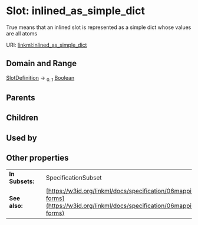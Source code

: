 
# Slot: inlined_as_simple_dict

True means that an inlined slot is represented as a simple dict whose values are all atoms

URI: [linkml:inlined_as_simple_dict](https://w3id.org/linkml/inlined_as_simple_dict)


## Domain and Range

[SlotDefinition](SlotDefinition.md) &#8594;  <sub>0..1</sub> [Boolean](types/Boolean.md)

## Parents


## Children


## Used by


## Other properties

|  |  |  |
| --- | --- | --- |
| **In Subsets:** | | SpecificationSubset |
| **See also:** | | [https://w3id.org/linkml/docs/specification/06mapping/#collection-forms](https://w3id.org/linkml/docs/specification/06mapping/#collection-forms) |